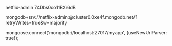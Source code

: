 netflix-admin
74Dbs0co11BXr6dB

mongodb+srv://netflix-admin:<password>@cluster0.0xe4f.mongodb.net/<dbname>?retryWrites=true&w=majority

mongoose.connect('mongodb://localhost:27017/myapp', {useNewUrlParser: true});
